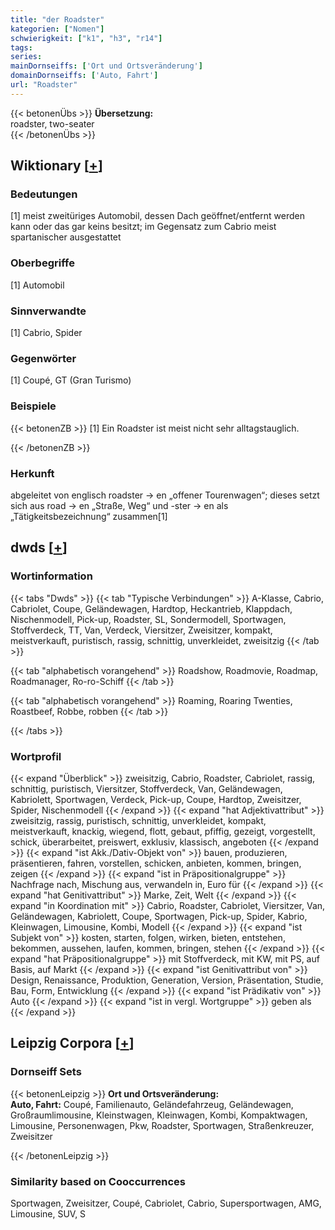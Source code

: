 ```yaml
---
title: "der Roadster"
kategorien: ["Nomen"]
schwierigkeit: ["k1", "h3", "r14"]
tags:
series:
mainDornseiffs: ['Ort und Ortsveränderung']
domainDornseiffs: ['Auto, Fahrt']
url: "Roadster"
---
```


{{< betonenÜbs >}}
**Übersetzung:**  
roadster, two-seater  
{{< /betonenÜbs >}}

## Wiktionary [[+](https://de.wiktionary.org/wiki/Roadster)]

### Bedeutungen
[1] meist zweitüriges Automobil, dessen Dach geöffnet/entfernt werden kann oder das gar keins besitzt; im Gegensatz zum Cabrio meist spartanischer ausgestattet  

### Oberbegriffe
[1] Automobil  

### Sinnverwandte
[1] Cabrio, Spider  

### Gegenwörter
[1] Coupé, GT (Gran Turismo)  

### Beispiele
{{< betonenZB >}}
[1] Ein Roadster ist meist nicht sehr alltagstauglich.  

{{< /betonenZB >}}
### Herkunft
abgeleitet von englisch roadster → en „offener Tourenwagen“; dieses setzt sich aus road → en „Straße, Weg“ und -ster → en als „Tätigkeitsbezeichnung“ zusammen[1]  



## dwds [[+](https://www.dwds.de/wb/Roadster)]

### Wortinformation
{{< tabs "Dwds" >}}
{{< tab "Typische Verbindungen" >}}
A-Klasse, Cabrio, Cabriolet, Coupe, Geländewagen, Hardtop, Heckantrieb, Klappdach, Nischenmodell, Pick-up, Roadster, SL, Sondermodell, Sportwagen, Stoffverdeck, TT, Van, Verdeck, Viersitzer, Zweisitzer, kompakt, meistverkauft, puristisch, rassig, schnittig, unverkleidet, zweisitzig
{{< /tab >}}

{{< tab "alphabetisch vorangehend" >}}
Roadshow, Roadmovie, Roadmap, Roadmanager, Ro-ro-Schiff
{{< /tab >}}

{{< tab "alphabetisch vorangehend" >}}
Roaming, Roaring Twenties, Roastbeef, Robbe, robben
{{< /tab >}}

{{< /tabs >}}

### Wortprofil
{{< expand "Überblick" >}} zweisitzig, Cabrio, Roadster, Cabriolet, rassig, schnittig, puristisch, Viersitzer, Stoffverdeck, Van, Geländewagen, Kabriolett, Sportwagen, Verdeck, Pick-up, Coupe, Hardtop, Zweisitzer, Spider, Nischenmodell {{< /expand >}}
{{< expand "hat Adjektivattribut" >}} zweisitzig, rassig, puristisch, schnittig, unverkleidet, kompakt, meistverkauft, knackig, wiegend, flott, gebaut, pfiffig, gezeigt, vorgestellt, schick, überarbeitet, preiswert, exklusiv, klassisch, angeboten {{< /expand >}}
{{< expand "ist Akk./Dativ-Objekt von" >}} bauen, produzieren, präsentieren, fahren, vorstellen, schicken, anbieten, kommen, bringen, zeigen {{< /expand >}}
{{< expand "ist in Präpositionalgruppe" >}} Nachfrage nach, Mischung aus, verwandeln in, Euro für {{< /expand >}}
{{< expand "hat Genitivattribut" >}} Marke, Zeit, Welt {{< /expand >}}
{{< expand "in Koordination mit" >}} Cabrio, Roadster, Cabriolet, Viersitzer, Van, Geländewagen, Kabriolett, Coupe, Sportwagen, Pick-up, Spider, Kabrio, Kleinwagen, Limousine, Kombi, Modell {{< /expand >}}
{{< expand "ist Subjekt von" >}} kosten, starten, folgen, wirken, bieten, entstehen, bekommen, aussehen, laufen, kommen, bringen, stehen {{< /expand >}}
{{< expand "hat Präpositionalgruppe" >}} mit Stoffverdeck, mit KW, mit PS, auf Basis, auf Markt {{< /expand >}}
{{< expand "ist Genitivattribut von" >}} Design, Renaissance, Produktion, Generation, Version, Präsentation, Studie, Bau, Form, Entwicklung {{< /expand >}}
{{< expand "ist Prädikativ von" >}} Auto {{< /expand >}}
{{< expand "ist in vergl. Wortgruppe" >}} geben als {{< /expand >}}

## Leipzig Corpora [[+](https://corpora.uni-leipzig.de/en/res?word=Roadster&corpusId=deu_newscrawl-public_2018)]

### Dornseiff Sets
{{< betonenLeipzig >}}
**Ort und Ortsveränderung:**  
**Auto, Fahrt:** Coupé, Familienauto, Geländefahrzeug, Geländewagen, Großraumlimousine, Kleinstwagen, Kleinwagen, Kombi, Kompaktwagen, Limousine, Personenwagen, Pkw, Roadster, Sportwagen, Straßenkreuzer, Zweisitzer  

{{< /betonenLeipzig >}}

### Similarity based on Cooccurrences
Sportwagen, Zweisitzer, Coupé, Cabriolet, Cabrio, Supersportwagen, AMG, Limousine, SUV, S

